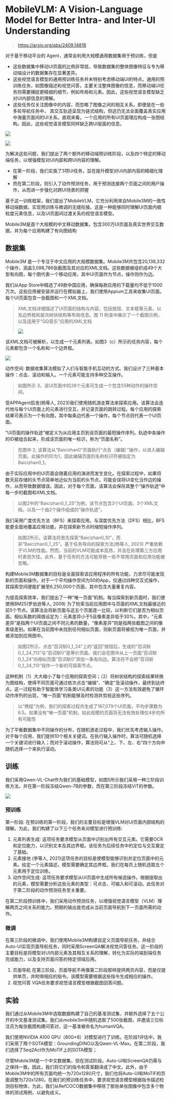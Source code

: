 # MobileVLM: A Vision-Language Model for Better Intra- and Inter-UI Understanding

> https://arxiv.org/abs/2409.14818

对于基于移动平台的 Agent，通常会利用大规模通用数据集用于预训练，但是

- 这些数据集中移动UI页面的比例非常低，导致数据集的整体图像特征与专为移动端设计的数据集存在显著差异。
- 这些视觉语言模型的通用预训练任务并未特别考虑移动端UI的特点。通用的预训练任务，如图像描述和视觉问答，主要关注整体图像的信息，而移动端UI任务则需要捕捉更精细的细节，例如布局和元素。因此，这些视觉语言模型缺乏对UI内部信息的理解。
- 这些任务仅关注图像中的内容，而忽略了图像之间的相互关系。即便是在一些多轮导航任务中， 其交互轨迹呈现为链式结构，但这仍无法全面覆盖真实应用中海量页面间的UI关系。直观来看，一个应用的所有UI页面理应构成一张图结构。因此，这些视觉语言模型同样缺乏跨UI层面的信息。

![](./img/mvlm1.png)

![](./img/mvlm2.png)

为解决这些问题，我们提出了两个额外的移动端预训练阶段，以及四个特定的移动端任务，以增强模型对UI内部和跨UI内容的理解。

- 在第一阶段，我们实施了3项UI任务，旨在提升模型对UI内部内容的精细化理解
- 而在第二阶段，则引入了动作预测任务，用于预测连接两个页面之间的用户操作，从而进一步强化对跨UI场景的把握

基于这一训练框架，我们提出了MobileVLM，它充分利用来自Mobile3M的一致性移动端数据，实现预训练与微调的无缝衔接。这是一种能够同时理解UI页面内细粒度元素信息，以及UI页面间过渡关系的视觉语言模型。

Mobile3M是首个大规模的中文移动数据集，包含300万UI页面及真实世界交互数据，并为每个应用构建了有向图结构

## 数据集

Mobile3M 是一个专注于中文应用的大规模数据集。Mobile3M共包含20,138,332个操作，涵盖3,098,786张截图及其对应的XML文档。这些数据被组织成49个大型有向图，每个图代表一个移动应用，其中UI页面作为节点，操作则作为边。

我们从App Store中精选了49款中国应用，确保每款应用的下载量均不低于1000万次。这些应用被安装并运行在模拟器上，我们使用Appium工具来收集UI页面。每个UI页面包含一张截图和一个XML文档。

> XML文档详细描述了UI页面的结构与内容，包括按钮、文本框等元素，以及边界框和层次树状结构等布局信息。图 11 附录中展示了一个截图示例，以及适用于“QQ音乐”应用的XML文档
>
> ![](./img/mvlm3.png)

该XML文档可被解析，以生成一个元素列表。如图3（c）所示的任务内容，每个元素都包含一个名称和一个边界框。

![](./img/mvlm4.png)

动作空间: 数据收集算法模拟了人们与智能手机互动的方式。我们设计了三种基本操作：点击、滚动和输入。一个元素可能支持多种交互操作。

> 如图所示 3，该UI页面中的38个元素可生成一个包含55种动作的操作空间。

受APPAgent启发(杨等人, 2023)我们使用随机游走算法来探索应用。该算法会迭代地与每个UI页面上的元素进行交互，并记录页面的跳转过程。每个应用的探索结果可表示为一个有向图，其中每条边代表一个操作，每个节点则代表一个UI页面。

“UI页面的操作轨迹”被定义为从应用主页到该页面的最短操作序列。轨迹中各操作的ID被组合起来，形成该页面的唯一标识，称为“页面名称”。

> 在图中 2, 该算法从“Baicizhan0”页面执行“点击（编辑）”操作，以进入编辑页面。此操作的ID为1，因此编辑页面的名称标识符被指定为Baicizhan0_1。

由于实际应用中的UI页面会随着应用的演进而发生变化。在探索过程中，如果将数天前存储的头节点简单地近似为当前的头节点，可能会误将UI变化当作边的操作，从而导致数据错误。因此，对于每个页面，该算法会保存其整个“操作轨迹”中每一步的截图和XML文档。

> 以图2中的“Baicizhan0_1_25”为例，该节点包含3个UI页面、3个XML文档，以及一个由2个操作组成的“操作轨迹”。

我们采用广度优先方法（BFS）来探索应用。与深度优先方法（DFS）相比，BFS能更全面地覆盖应用功能，并在探索新节点时缩短操作序列。

> 如图2所示，该算法将首先探索“Baicizhan0_10”，而非“Baicizhan0_1_25”。基于任务导向的探索方法(杨等人, 2023) 严重依赖于VLM的性能。然而，当前的VLM可能成本高昂，并且在处理第三方应用时表现欠佳。此外，基于任务的方法可能导致一些不常用页面和应用功能被忽略。

构建Mobile3M数据集的目标是全面探索该应用程序的所有功能，力求尽可能发现新的页面和操作。对于一个平均操作空间为50的App，仅通过四种交互式操作，其探索空间便能扩展至6,250,000个页面，其中包含大量重复内容。

为提高探索效率，我们提出了一种“唯一页面”机制。每当探索到新页面时，我们便使用BM25(罗伯逊等人, 2009) 为了检索当前应用图中与页面的XML文档最接近的前5个节点。该算法会将新页面与这五个页面逐一比较，以判断它们是否为相似页面。相似系数的阈值设定为：元素差异小于5且像素差异低于30%。其中，“元素差异”是指两个UI页面之间不同元素的数量，“像素差异”则是指两张截图之间的像素级差别。如果在当前图中未找到任何相似页面，则新页面将被视为唯一页面，并被添加到应用图中。

> 如图2所示，点击“百词斩0_1_24”上的“返回”按钮后，生成的“百词斩0_1_24_113”与“百词斩0”是等价页面。我们会在图中从上一页面“百词斩0_1_24”向相似页面“百词斩0”添加一条有向边。算法将不会把“百词斩0_1_24_113”视作一个新的可探索节点。

这种机制（1）大大缩小了每个应用的探索空间；（2）将树状结构的探索结果转换为图结构，使得不同页面可通过依次点击“编辑”、“确定”及滚动操作，最终到达终点。这一过程有助于智能体学习各类UI元素的功能（3）这一方法有效避免了循环动作序列的出现，“唯一页面”机制能够及时检测并剪枝这些序列。

> 以“携程”为例，我们的探索过程共生成了187,079个UI页面，平均步骤数为6.5。如果没有“唯一页面”机制，如此规模的页面将无法有效处理仅4步的所有可能性

为了平衡数据集中不同操作的分布，在随机游走过程中，我们优先考虑输入操作。对于每个应用，我们提供10个相关关键词。在执行输入操作时，算法可随机选择一个关键词进行输入；而对于滚动操作，算法则可从“上、下、左、右”四个方向中随机选择一个来执行滚动。

## 训练

我们采用Qwen-VL-Chat作为我们的基础模型，如图5所示我们采用一种三阶段训练方法，并在第一阶段冻结Qwen-7B的参数，而在第三阶段冻结ViT的参数。

![](./img/mvlm5.png)

### 预训练

第一阶段: 在预训练的第一阶段，我们的主要目标是增强VLM对UI页面内部结构的理解。为此，我们构建了以下三个任务来对模型进行预训练:

1. 元素列表生成: 这项任务要求模型从页面中识别出所有交互元素。它需要OCR和定位能力，以识别文本及其边界框。该任务为后续任务中的定位与交互奠定了基础。
2. 元素接地 (李等人, 2021)这项任务的目标是使模型能够识别并定位页面中的元素。给定一个元素描述，模型需要确定其边界框。我们在每页上随机选取五个元素用于定位训练。
3. 动作空间生成: 这项任务要求模型从UI页面中生成所有候选操作。根据提取出的元素，模型需要分析这些元素的类型：可点击、可输入和可滚动。此任务对于第二阶段的动作预测任务至关重要。

在第二阶段预训练中，我们采用动作预测任务，以增强视觉语言模型（VLM）理解两页之间关系的能力。预期的输出是完成从当前页面导航到下一页面所需的动作。

### 微调

在第三阶段的微调中，我们使用Mobile3M构建自定义页面导航任务，并结合Auto-UI实现页面导航任务，同时采用ScreenQA解决视觉问答任务。这一阶段的主要目标是将模型对UI内部元素及其相互关系的理解，转化为实际的端到端任务完成能力，以及支持页面问答的特定领域应用。

1. 页面导航 在第三阶段，页面导航不再像第二阶段那样提供两页内容，而是仅提供单页，并附带相应的指令。该模型需要根据这些指令生成相应的操作。
2. 视觉问答 VQA任务要求视觉语言模型根据截图回答问题。

## 实验

我们通过从Mobile3M中选取数据构建了自己的基准测试集，并额外选择了五个公开的中文基准测试集。我们从mobile3m中随机选取了500张截图，并邀请三位标注员为每张截图构建问答对，这一基准被命名为humanVQA。

我们使用NVIDIA A100 GPU（80G×8）对模型进行了训练。在阶段1评估中，我们采用了两个SOTA模型：GroundingDINO以及Qwen-VL-Max。在第二阶段，我们选择了Seq2Act作为MoTIF上的SOTA模型；

尽管Mobile3M是一个中文数据集，但在测试阶段，Auto-UI和ScreenQA仍需与之保持一致。因此，我们将它们的指令和答案翻译成了中文。此外，由于Mobile3M中的所有页面均统一为720x1280尺寸，我们也将Auto-UI和MoTIF的页面调整为720x1280。在我们的预训练任务中，要求视觉语言模型根据指令描述检测目标物体，为此，我们从RefCOCO数据集中移除了那些单张图像中包含多个物体的测试用例，以避免歧义。